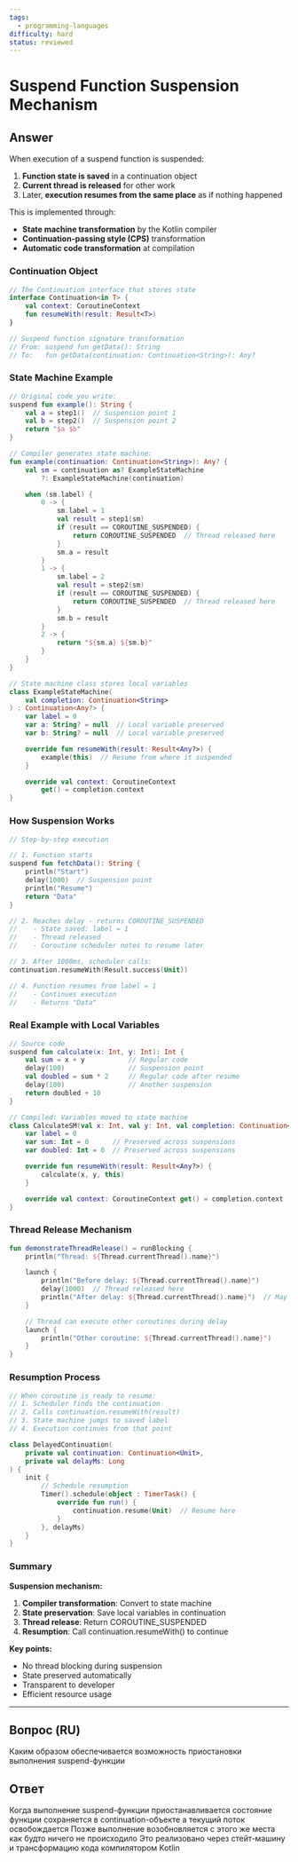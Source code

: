 ```yaml
---
tags:
  - programming-languages
difficulty: hard
status: reviewed
---
```


# Suspend Function Suspension Mechanism

## Answer

When execution of a suspend function is suspended:

1. **Function state is saved** in a continuation object
2. **Current thread is released** for other work
3. Later, **execution resumes from the same place** as if nothing happened

This is implemented through:
- **State machine transformation** by the Kotlin compiler
- **Continuation-passing style (CPS)** transformation
- **Automatic code transformation** at compilation

### Continuation Object

```kotlin
// The Continuation interface that stores state
interface Continuation<in T> {
    val context: CoroutineContext
    fun resumeWith(result: Result<T>)
}

// Suspend function signature transformation
// From: suspend fun getData(): String
// To:   fun getData(continuation: Continuation<String>): Any?
```

### State Machine Example

```kotlin
// Original code you write:
suspend fun example(): String {
    val a = step1()  // Suspension point 1
    val b = step2()  // Suspension point 2
    return "$a $b"
}

// Compiler generates state machine:
fun example(continuation: Continuation<String>): Any? {
    val sm = continuation as? ExampleStateMachine
        ?: ExampleStateMachine(continuation)

    when (sm.label) {
        0 -> {
            sm.label = 1
            val result = step1(sm)
            if (result == COROUTINE_SUSPENDED) {
                return COROUTINE_SUSPENDED  // Thread released here
            }
            sm.a = result
        }
        1 -> {
            sm.label = 2
            val result = step2(sm)
            if (result == COROUTINE_SUSPENDED) {
                return COROUTINE_SUSPENDED  // Thread released here
            }
            sm.b = result
        }
        2 -> {
            return "${sm.a} ${sm.b}"
        }
    }
}

// State machine class stores local variables
class ExampleStateMachine(
    val completion: Continuation<String>
) : Continuation<Any?> {
    var label = 0
    var a: String? = null  // Local variable preserved
    var b: String? = null  // Local variable preserved

    override fun resumeWith(result: Result<Any?>) {
        example(this)  // Resume from where it suspended
    }

    override val context: CoroutineContext
        get() = completion.context
}
```

### How Suspension Works

```kotlin
// Step-by-step execution

// 1. Function starts
suspend fun fetchData(): String {
    println("Start")
    delay(1000)  // Suspension point
    println("Resume")
    return "Data"
}

// 2. Reaches delay - returns COROUTINE_SUSPENDED
//    - State saved: label = 1
//    - Thread released
//    - Coroutine scheduler notes to resume later

// 3. After 1000ms, scheduler calls:
continuation.resumeWith(Result.success(Unit))

// 4. Function resumes from label = 1
//    - Continues execution
//    - Returns "Data"
```

### Real Example with Local Variables

```kotlin
// Source code
suspend fun calculate(x: Int, y: Int): Int {
    val sum = x + y           // Regular code
    delay(100)                // Suspension point
    val doubled = sum * 2     // Regular code after resume
    delay(100)                // Another suspension
    return doubled + 10
}

// Compiled: Variables moved to state machine
class CalculateSM(val x: Int, val y: Int, val completion: Continuation<Int>) : Continuation<Any?> {
    var label = 0
    var sum: Int = 0      // Preserved across suspensions
    var doubled: Int = 0  // Preserved across suspensions

    override fun resumeWith(result: Result<Any?>) {
        calculate(x, y, this)
    }

    override val context: CoroutineContext get() = completion.context
}
```

### Thread Release Mechanism

```kotlin
fun demonstrateThreadRelease() = runBlocking {
    println("Thread: ${Thread.currentThread().name}")

    launch {
        println("Before delay: ${Thread.currentThread().name}")
        delay(1000)  // Thread released here
        println("After delay: ${Thread.currentThread().name}")  // May be different thread
    }

    // Thread can execute other coroutines during delay
    launch {
        println("Other coroutine: ${Thread.currentThread().name}")
    }
}
```

### Resumption Process

```kotlin
// When coroutine is ready to resume:
// 1. Scheduler finds the continuation
// 2. Calls continuation.resumeWith(result)
// 3. State machine jumps to saved label
// 4. Execution continues from that point

class DelayedContinuation(
    private val continuation: Continuation<Unit>,
    private val delayMs: Long
) {
    init {
        // Schedule resumption
        Timer().schedule(object : TimerTask() {
            override fun run() {
                continuation.resume(Unit)  // Resume here
            }
        }, delayMs)
    }
}
```

### Summary

**Suspension mechanism:**
1. **Compiler transformation**: Convert to state machine
2. **State preservation**: Save local variables in continuation
3. **Thread release**: Return COROUTINE_SUSPENDED
4. **Resumption**: Call continuation.resumeWith() to continue

**Key points:**
- No thread blocking during suspension
- State preserved automatically
- Transparent to developer
- Efficient resource usage

---
## Вопрос (RU)

Каким образом обеспечивается возможность приостановки выполнения suspend-функции

## Ответ

Когда выполнение suspend-функции приостанавливается состояние функции сохраняется в continuation-объекте а текущий поток освобождается Позже выполнение возобновляется с этого же места как будто ничего не происходило Это реализовано через стейт-машину и трансформацию кода компилятором Kotlin

